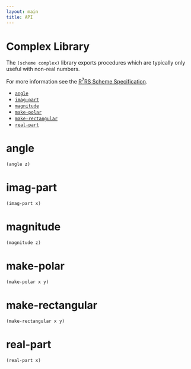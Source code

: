 ```yaml
---
layout: main
title: API
---
```


# Complex Library

The `(scheme complex)` library exports procedures which are typically only useful with non-real numbers.

For more information see the [R<sup>7</sup>RS Scheme Specification](../../r7rs.pdf).

- [`angle`](#angle)
- [`imag-part`](#imag-part)
- [`magnitude`](#magnitude)
- [`make-polar`](#make-polar)
- [`make-rectangular`](#make-rectangular)
- [`real-part`](#real-part)

# angle

    (angle z)

# imag-part

    (imag-part x)

# magnitude

    (magnitude z)

# make-polar

    (make-polar x y)

# make-rectangular

    (make-rectangular x y)

# real-part

    (real-part x)

